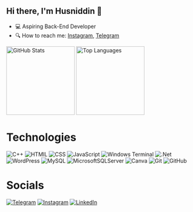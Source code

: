 ## Hi there, I'm Husniddin 👋
- 💻 Aspiring Back-End Developer
- 🔍 How to reach me: [Instagram](https://www.instagram.com/abdukholiqov_husniddin/), [Telegram](https://t.me/abdukholiqov_husniddin)

<div align="left">
  <img src="https://github-readme-stats.vercel.app/api?username=abdukholiqovhusniddin&show_icons=true&theme=blueberry&include_all_commits=true&count_private=true&rank_icon=github" alt="GitHub Stats" height="180">
  <img src="https://github-readme-stats.vercel.app/api/top-langs/?username=abdukholiqovhusniddin&layout=compact&theme=blueberry" alt="Top Languages" height="180">
</div>

# Technologies

![C++](https://img.shields.io/badge/c++-%2300599C.svg?style=for-the-badge\&logo=c%2B%2B\&logoColor=white)
![HTMlL](https://img.shields.io/badge/HTML5-E34F26?style=for-the-badge&logo=html5&logoColor=white)
![CSS](https://img.shields.io/badge/CSS3-1572B6?style=for-the-badge&logo=css3&logoColor=white)
![JavaScript](https://img.shields.io/badge/JavaScript-323330?style=for-the-badge&logo=javascript&logoColor=F7DF1E)
![Windows Terminal](https://img.shields.io/badge/Windows%20Terminal-%234D4D4D.svg?style=for-the-badge\&logo=windows-terminal\&logoColor=white) 
![.Net](https://img.shields.io/badge/.NET-5C2D91?style=for-the-badge\&logo=.net\&logoColor=white)
![WordPress](https://img.shields.io/badge/WordPress-%23117AC9.svg?style=for-the-badge\&logo=WordPress\&logoColor=white)
![MySQL](https://img.shields.io/badge/mysql-4479A1.svg?style=for-the-badge\&logo=mysql\&logoColor=white)
![MicrosoftSQLServer](https://img.shields.io/badge/Microsoft%20SQL%20Server-CC2927?style=for-the-badge\&logo=microsoft%20sql%20server\&logoColor=white)
![Canva](https://img.shields.io/badge/Canva-%2300C4CC.svg?style=for-the-badge\&logo=Canva\&logoColor=white)
![Git](https://img.shields.io/badge/git-%23F05033.svg?style=for-the-badge\&logo=git\&logoColor=white) 
![GitHub](https://img.shields.io/badge/github-%23121011.svg?style=for-the-badge\&logo=github\&logoColor=white)

# Socials
[![Telegram](https://img.shields.io/badge/abdukholiqov-26A5E4?style=for-the-badge&logo=telegram&logoColor=white)](https://t.me/abdukholiqov_husniddin)
[![Instagram](https://img.shields.io/badge/abdukholiqov-E4405F?style=for-the-badge&logo=instagram&logoColor=white)](https://www.instagram.com/abdukholiqov_husniddin/)
[![LinkedIn](https://img.shields.io/badge/LinkedIn-0A66C2?style=for-the-badge&logo=linkedin&logoColor=white)](https://www.linkedin.com/in/abdukholiqov-husniddin-891950344?utm_source=share&utm_campaign=share_via&utm_content=profile&utm_medium=android_app)

